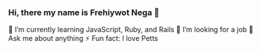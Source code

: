 ### Hi, there my  name is Frehiywot Nega 👋

 🌱 I’m currently learning JavaScript, Ruby, and Rails
 👯 I’m looking for a job
 💬 Ask me about anything
⚡ Fun fact: I love Petts 


<!--
**frnega/frnega** is a ✨ _special_ ✨ repository because its `README.md` (this file) appears on your GitHub profile.

Here are some ideas to get you started:

- 🔭 I’m currently working on ...
- 🌱 I’m currently learning ...
- 👯 I’m looking to collaborate on ...
- 🤔 I’m looking for help with ...
- 💬 Ask me about ...
- 📫 How to reach me: ...
- 😄 Pronouns: ...
- ⚡ Fun fact: ...
-->
